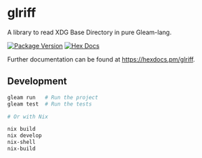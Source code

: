 # glriff

A library to read XDG Base Directory in pure Gleam-lang.

[![Package Version](https://img.shields.io/hexpm/v/glriff)](https://hex.pm/packages/glriff)
[![Hex Docs](https://img.shields.io/badge/hex-docs-ffaff3)](https://hexdocs.pm/glriff/)

Further documentation can be found at <https://hexdocs.pm/glriff>.

## Development

```sh
gleam run   # Run the project
gleam test  # Run the tests

# Or with Nix

nix build
nix develop
nix-shell
nix-build
```
